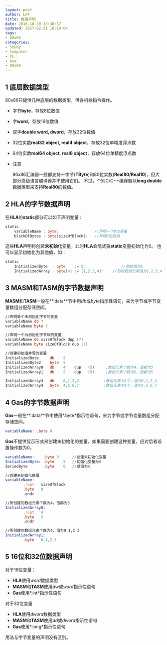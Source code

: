 ```yaml
---
layout: post
author: LPF
title: 数据声明
date: 2016-10-30 13:38:57
updated: 2017-02-21 16:18:04
tags:
- 80x86
categories:
- Study
- Computer
- PL
- Asm
- 80x86
---
```


## 1 底层数据类型

80x86只提供几种底层的数据类型，供各机器指令操作。

- 字节**byte**，存放8位数值
- 字**word**，存放16位数值
- 双字**double word, dword**，存放32位数值
- 32位实数**real32 object, real4 object**，存放32位单精度浮点数
- 64位实数**real64 object, real8 object**，存放64位单精度浮点数

- 注意

    80x86汇编器一般都支持十字节(**TByte**)和80位实数(**Real80/Real10**)，但大部分高级语言编译器并不使用它们。
    不过，个别C/C++编译器以**long double**数据类型来支持**Real80**的数值。

## 2 HLA的字节数据声明

在**HLA**的**static**部分可以如下声明变量：

```asm
static
    variableName : byte;                //声明一个8位变量
    blockOfBytes : byte[sizeOfBlock];   //声明8位数组
```

这些**HLA**声明将创建**未初始化**变量，此时**HLA**会隐式将**static**变量初始化为0。
也可以显示初始化为其他值，如：

```asm
static
    InitializedByte  : byte    := 5;                //初始值为5
    InitializedArray : byte[4] := [1,2,3,4];    //初始数组元素值为1,2,3,4
```

## 3 MASM和TASM的字节数据声明

**MASM**和**TASM**一般在**.data**节中用*db*或*byte*指示性语句，来为字节或字节变量数组分配存储空间。

```asm
//声明单个未初始化字节的变量
variableName db ?
variableName byte ?

//声明一个为初始化字节块的变量
variableName db sizeOfBlock dup (?)
variableName byte sizeOfBlock dup (?)

//创建初始值非零的变量
InitializedByte     db    5
InitializedByte2    byte  5
InitializedArray0   db    4    dup   (5)     ;数组元素个数为4，值都为5
InitializedArray1   db    5    dup   (5)     ;数组元素个数为5，值都为5

InitializedArray3   db    0,1,2,3           ;数组元素为4个，值为0,1,2,3
InitializedArray4   byte  4,5,6,7           ;数组元素为4个，值为4,5,6,7
```

## 4 Gas的字节数据声明

**Gas**一般在**.data**节中使用*.byte*指示性语句，来为字节或字节变量数组分配存储空间。

```asm
variableName: .byte 0
```

**Gas**不提供显示形式来创建未初始化的变量，如果需要创建这种变量，应对后者设置操作数为0。

```asm
variableName:    .byte 0      //创建未初始化变量
InitializedByte: .byte    5   //初始化变量为0
ZeriedByte       .byte    0   //赋值为0

//创建未初始化数组
variableName:
        .rept   sizeOfBlock
        .byte   0
        .endr

//所创建的数组元素个数为4，值都为5
InitializedArray0:
        .rept   4
        .byte   5
        .endr

//所创建的数组元素个数为4，值为0,1,2,3
InitializedArray1:
        .byte   0,1,2,3
```

## 5 16位和32位数据声明

对于16位变量：

- **HLA**使用*word*数据类型
- **MASM**和**TASM**使用*dw*或*word*指示性语句
- **Gas**使用*.int*指示性语句

对于32位变量

- **HLA**使用*dword*数据类型
- **MASM**和**TASM**使用*dd*或*dword*指示性语句
- **Gas**使用*.long*指示性语句

用法与字节变量的声明没有区别。
